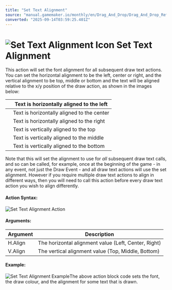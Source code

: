 ```yaml
---
title: "Set Text Alignment"
source: "manual.gamemaker.io/monthly/en/Drag_And_Drop/Drag_And_Drop_Reference/Drawing/Set_Text_Alignment.htm"
converted: "2025-09-14T03:59:25.401Z"
---
```


# ![Set Text Alignment Icon](../../../assets/Images/Scripting_Reference/Drag_And_Drop/Reference/Drawing/i_Drawing_Set_Text_Alignment.png) Set Text Alignment

This action will set the font alignment for all subsequent draw text actions. You can set the horizontal alignment to be the left, center or right, and the vertical alignment to be top, middle or bottom and the text will be aligned relative to the x/y position of the draw action, as shown in the images below:

|  | Text is horizontally aligned to the left |
| --- | --- |
|  | Text is horizontally aligned to the center |
|  | Text is horizontally aligned to the right |
|  | Text is vertically aligned to the top |
|  | Text is vertically aligned to the middle |
|  | Text is vertically aligned to the bottom |

Note that this will set the alignment to use for _all_ subsequent draw text calls, and so can be called, for example, once at the beginning of the game - in any event, not just the Draw Event - and all draw text actions will use the set alignment. However if you require multiple draw text actions to align in different ways, then you will need to call this action before every draw text action you wish to align differently.

#### Action Syntax:

![Set Text Alignment Action](../../../assets/Images/Scripting_Reference/Drag_And_Drop/Reference/Drawing/a_Drawing_Set_Text_Alignment.png)

#### Arguments:

| Argument | Description |
| --- | --- |
| H.Align | The horizontal alignment value (Left, Center, Right) |
| V.Align | The vertical alignment value (Top, Middle, Bottom) |

#### Example:

![Set Text Alignment Example](../../../assets/Images/Scripting_Reference/Drag_And_Drop/Reference/Drawing/e_Drawing_Draw_Value.png)The above action block code sets the font, the draw colour, and the alignment for some text that is drawn.
